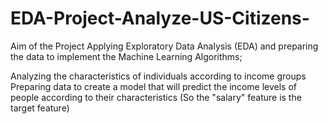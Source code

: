 # EDA-Project-Analyze-US-Citizens-

Aim of the Project
Applying Exploratory Data Analysis (EDA) and preparing the data to implement the Machine Learning Algorithms;

Analyzing the characteristics of individuals according to income groups
Preparing data to create a model that will predict the income levels of people according to their characteristics (So the "salary" feature is the target feature)
